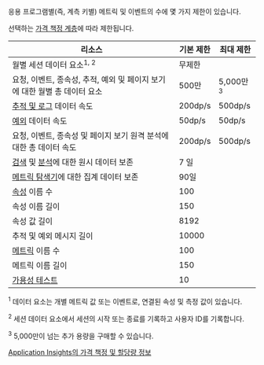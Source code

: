 응용 프로그램별(즉, 계측 키별) 메트릭 및 이벤트의 수에 몇 가지 제한이 있습니다.

선택하는 [가격 책정 계층](https://azure.microsoft.com/pricing/details/application-insights/)에 따라 제한됩니다.

**리소스** | **기본 제한** | **최대 제한**
-------- | ------------- | -------------
월별 세션 데이터 요소<sup>1, 2</sup> | 무제한 | 
요청, 이벤트, 종속성, 추적, 예외 및 페이지 보기에 대한 월별 총 데이터 요소 | 500만 | 5,000만<sup>3</sup>
[추적 및 로그](../articles/application-insights/app-insights-search-diagnostic-logs.md) 데이터 속도 | 200dp/s | 500dp/s
[예외](../articles/application-insights/app-insights-asp-net-exceptions.md) 데이터 속도 | 50dp/s | 50dp/s
요청, 이벤트, 종속성 및 페이지 보기 원격 분석에 대한 총 데이터 속도 | 200dp/s | 500dp/s
[검색](../articles/application-insights/app-insights-diagnostic-search.md) 및 [분석](../articles/application-insights/app-insights-analytics.md)에 대한 원시 데이터 보존 | 7 일
[메트릭 탐색기](../articles/application-insights/app-insights-metrics-explorer.md)에 대한 집계 데이터 보존 | 90일
[속성](../articles/application-insights/app-insights-api-custom-events-metrics.md#properties) 이름 수 | 100 |
속성 이름 길이 | 150 | 
속성 값 길이 | 8192 | 
추적 및 예외 메시지 길이 | 10000 |
[메트릭](../articles/application-insights/app-insights-api-custom-events-metrics.md#properties) 이름 수 | 100 |
메트릭 이름 길이 | 150 | 
[가용성 테스트](../articles/application-insights/app-insights-monitor-web-app-availability.md) | 10 | 

<sup>1</sup> 데이터 요소는 개별 메트릭 값 또는 이벤트로, 연결된 속성 및 측정 값이 있습니다.

<sup>2</sup> 세션 데이터 요소에서 세션의 시작 또는 종료를 기록하고 사용자 ID를 기록합니다.

<sup>3</sup> 5,000만이 넘는 추가 용량을 구매할 수 있습니다.
 
[Application Insights의 가격 책정 및 할당량 정보](../articles/application-insights/app-insights-pricing.md)

<!---HONumber=AcomDC_0803_2016-->